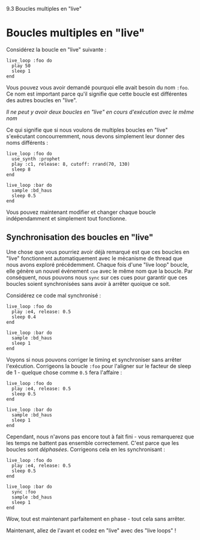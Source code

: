 9.3 Boucles multiples en "live"

# Boucles multiples en "live"

Considérez la boucle en "live" suivante :

```
live_loop :foo do
  play 50
  sleep 1
end
```

Vous pouvez vous avoir demandé pourquoi elle avait besoin du nom `:foo`.
Ce nom est important parce qu'il signifie que cette boucle est 
différentes des autres boucles en "live".

*Il ne peut y avoir deux boucles en "live" en cours d'exécution avec le 
même nom* 

Ce qui signifie que si nous voulons de multiples boucles en "live" 
s'exécutant concourremment, nous devons simplement leur donner des 
noms différents :

```
live_loop :foo do
  use_synth :prophet
  play :c1, release: 8, cutoff: rrand(70, 130)
  sleep 8
end

live_loop :bar do
  sample :bd_haus
  sleep 0.5
end
```

Vous pouvez maintenant modifier et changer chaque boucle indépendamment 
et simplement tout fonctionne.

## Synchronisation des boucles en "live"

Une chose que vous pourriez avoir déjà remarqué est que ces boucles 
en "live" fonctionnent automatiquement avec le mécanisme de thread que 
nous avons exploré précédemment. Chaque fois d'une "live loop" 
boucle, elle génère un nouvel événement `cue` avec le même nom que 
la boucle. Par conséquent, nous pouvons nous `sync` sur ces cues pour 
garantir que ces boucles soient synchronisées sans avoir à arrêter 
quoique ce soit.

Considérez ce code mal synchronisé :

```
live_loop :foo do
  play :e4, release: 0.5
  sleep 0.4
end

live_loop :bar do
  sample :bd_haus
  sleep 1
end
```

Voyons si nous pouvons corriger le timing et synchroniser sans arrêter 
l'exécution. Corrigeons la boucle `:foo` pour l'aligner sur le facteur 
de sleep de 1 - quelque chose comme `0.5` fera l'affaire :

```
live_loop :foo do
  play :e4, release: 0.5
  sleep 0.5
end

live_loop :bar do
  sample :bd_haus
  sleep 1
end
```

Cependant, nous n'avons pas encore tout à fait fini - vous remarquerez 
que les temps ne battent pas ensemble correctement. C'est parce que les 
boucles sont *déphasées*. Corrigeons cela en les synchronisant :

```
live_loop :foo do
  play :e4, release: 0.5
  sleep 0.5
end

live_loop :bar do
  sync :foo
  sample :bd_haus
  sleep 1
end
```

Wow, tout est maintenant parfaitement en phase - tout cela sans arrêter.

Maintenant, allez de l'avant et codez en "live" avec des "live loops" !
